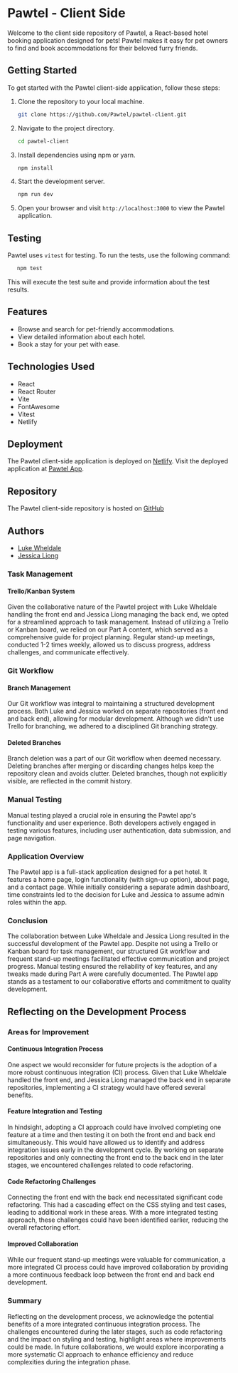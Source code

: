 # Pawtel - Client Side

Welcome to the client side repository of Pawtel, a React-based hotel booking application designed for pets! Pawtel makes it easy for pet owners to find and book accommodations for their beloved furry friends.

## Getting Started

To get started with the Pawtel client-side application, follow these steps:

1. Clone the repository to your local machine.

    ```bash
    git clone https://github.com/Pawtel/pawtel-client.git
    ```

2. Navigate to the project directory.

    ```bash
    cd pawtel-client
    ```

3. Install dependencies using npm or yarn.

    ```bash
    npm install
    ```

4. Start the development server.

    ```bash
    npm run dev
    ```

5. Open your browser and visit `http://localhost:3000` to view the Pawtel application.

## Testing

Pawtel uses `vitest` for testing. To run the tests, use the following command:

```bash
   npm test
```

This will execute the test suite and provide information about the test results.

## Features

-   Browse and search for pet-friendly accommodations.
-   View detailed information about each hotel.
-   Book a stay for your pet with ease.

## Technologies Used

-   React
-   React Router
-   Vite
-   FontAwesome
-   Vitest
-   Netlify

## Deployment

The Pawtel client-side application is deployed on [Netlify](https://www.netlify.com/). Visit the deployed application at [Pawtel App](https://pawtel.netlify.app).

## Repository

The Pawtel client-side repository is hosted on [GitHub](https://github.com/Pawtel/pawtel-client)

## Authors

-   [Luke Wheldale](https://github.com/Looch8)
-   [Jessica Liong](https://github.com/jessicacliong)

### Task Management

#### Trello/Kanban System

Given the collaborative nature of the Pawtel project with Luke Wheldale handling the front end and Jessica Liong managing the back end, we opted for a streamlined approach to task management. Instead of utilizing a Trello or Kanban board, we relied on our Part A content, which served as a comprehensive guide for project planning. Regular stand-up meetings, conducted 1-2 times weekly, allowed us to discuss progress, address challenges, and communicate effectively.

### Git Workflow

#### Branch Management

Our Git workflow was integral to maintaining a structured development process. Both Luke and Jessica worked on separate repositories (front end and back end), allowing for modular development. Although we didn't use Trello for branching, we adhered to a disciplined Git branching strategy.

#### Deleted Branches

Branch deletion was a part of our Git workflow when deemed necessary. Deleting branches after merging or discarding changes helps keep the repository clean and avoids clutter. Deleted branches, though not explicitly visible, are reflected in the commit history.

### Manual Testing

Manual testing played a crucial role in ensuring the Pawtel app's functionality and user experience. Both developers actively engaged in testing various features, including user authentication, data submission, and page navigation.

### Application Overview

The Pawtel app is a full-stack application designed for a pet hotel. It features a home page, login functionality (with sign-up option), about page, and a contact page. While initially considering a separate admin dashboard, time constraints led to the decision for Luke and Jessica to assume admin roles within the app.

### Conclusion

The collaboration between Luke Wheldale and Jessica Liong resulted in the successful development of the Pawtel app. Despite not using a Trello or Kanban board for task management, our structured Git workflow and frequent stand-up meetings facilitated effective communication and project progress. Manual testing ensured the reliability of key features, and any tweaks made during Part A were carefully documented. The Pawtel app stands as a testament to our collaborative efforts and commitment to quality development.

## Reflecting on the Development Process

### Areas for Improvement

#### Continuous Integration Process

One aspect we would reconsider for future projects is the adoption of a more robust continuous integration (CI) process. Given that Luke Wheldale handled the front end, and Jessica Liong managed the back end in separate repositories, implementing a CI strategy would have offered several benefits.

#### Feature Integration and Testing

In hindsight, adopting a CI approach could have involved completing one feature at a time and then testing it on both the front end and back end simultaneously. This would have allowed us to identify and address integration issues early in the development cycle. By working on separate repositories and only connecting the front end to the back end in the later stages, we encountered challenges related to code refactoring.

#### Code Refactoring Challenges

Connecting the front end with the back end necessitated significant code refactoring. This had a cascading effect on the CSS styling and test cases, leading to additional work in these areas. With a more integrated testing approach, these challenges could have been identified earlier, reducing the overall refactoring effort.

#### Improved Collaboration

While our frequent stand-up meetings were valuable for communication, a more integrated CI process could have improved collaboration by providing a more continuous feedback loop between the front end and back end development.

### Summary

Reflecting on the development process, we acknowledge the potential benefits of a more integrated continuous integration process. The challenges encountered during the later stages, such as code refactoring and the impact on styling and testing, highlight areas where improvements could be made. In future collaborations, we would explore incorporating a more systematic CI approach to enhance efficiency and reduce complexities during the integration phase.
